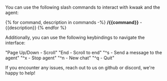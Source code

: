 You can use the following slash commands to interact with kwaak and the agent:

{% for command, description in commands -%}
**/{{command}}** - {{description}}
{% endfor %}

Additionally, you can use the following keybindings to navigate the interface:

"Page Up/Down - Scroll"
"End - Scroll to end"
"^s - Send a message to the agent"
"^x - Stop agent"
"^n - New chat"
"^q - Quit"

If you encounter any issues, reach out to us on github or discord, we're happy to help!

